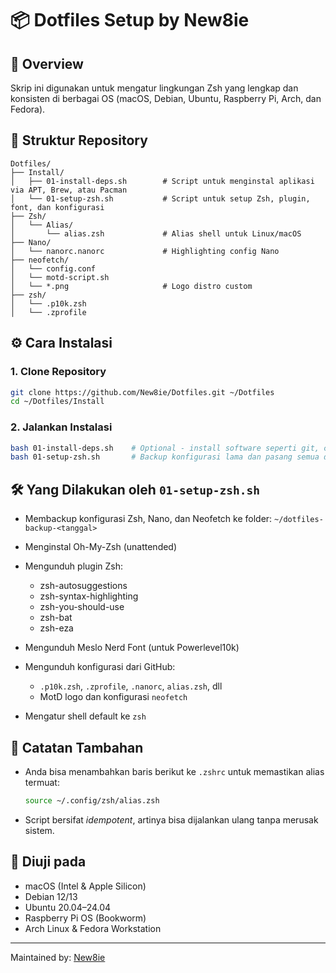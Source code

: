 # 📦 Dotfiles Setup by New8ie

## 🧩 Overview

Skrip ini digunakan untuk mengatur lingkungan Zsh yang lengkap dan konsisten di berbagai OS (macOS, Debian, Ubuntu, Raspberry Pi, Arch, dan Fedora).

## 📁 Struktur Repository

```
Dotfiles/
├── Install/
│   ├── 01-install-deps.sh        # Script untuk menginstal aplikasi via APT, Brew, atau Pacman
│   └── 01-setup-zsh.sh           # Script untuk setup Zsh, plugin, font, dan konfigurasi
├── Zsh/
│   └── Alias/
│       └── alias.zsh             # Alias shell untuk Linux/macOS
├── Nano/
│   └── nanorc.nanorc             # Highlighting config Nano
├── neofetch/
│   └── config.conf
│   └── motd-script.sh
│   └── *.png                     # Logo distro custom
├── zsh/
│   └── .p10k.zsh
│   └── .zprofile
```

## ⚙️ Cara Instalasi

### 1. Clone Repository

```bash
git clone https://github.com/New8ie/Dotfiles.git ~/Dotfiles
cd ~/Dotfiles/Install
```

### 2. Jalankan Instalasi

```bash
bash 01-install-deps.sh    # Optional - install software seperti git, curl, zsh, dll
bash 01-setup-zsh.sh       # Backup konfigurasi lama dan pasang semua dotfiles
```

## 🛠️ Yang Dilakukan oleh `01-setup-zsh.sh`

* Membackup konfigurasi Zsh, Nano, dan Neofetch ke folder: `~/dotfiles-backup-<tanggal>`
* Menginstal Oh-My-Zsh (unattended)
* Mengunduh plugin Zsh:

  * zsh-autosuggestions
  * zsh-syntax-highlighting
  * zsh-you-should-use
  * zsh-bat
  * zsh-eza
* Mengunduh Meslo Nerd Font (untuk Powerlevel10k)
* Mengunduh konfigurasi dari GitHub:

  * `.p10k.zsh`, `.zprofile`, `.nanorc`, `alias.zsh`, dll
  * MotD logo dan konfigurasi `neofetch`
* Mengatur shell default ke `zsh`

## 🔁 Catatan Tambahan

* Anda bisa menambahkan baris berikut ke `.zshrc` untuk memastikan alias termuat:

  ```zsh
  source ~/.config/zsh/alias.zsh
  ```
* Script bersifat *idempotent*, artinya bisa dijalankan ulang tanpa merusak sistem.

## 🧪 Diuji pada

* macOS (Intel & Apple Silicon)
* Debian 12/13
* Ubuntu 20.04–24.04
* Raspberry Pi OS (Bookworm)
* Arch Linux & Fedora Workstation

---

Maintained by: [New8ie](https://github.com/New8ie)
